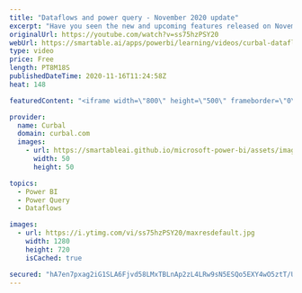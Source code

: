 ```yaml
---
title: "Dataflows and power query - November 2020 update"
excerpt: "Have you seen the new and upcoming features released on November 2020 for Dataflows and Power Query? In today's video, I will go through them so you stay up to date:  00:00 Intro 00:24 New Diagram view 01:36 New schema view 02:16 Add column from example  02:20 Add web from example 03:13 Fuzzy grouping"
originalUrl: https://youtube.com/watch?v=ss75hzPSY20
webUrl: https://smartable.ai/apps/powerbi/learning/videos/curbal-dataflows-and-power-query-november-2020-update/
type: video
price: Free
length: PT8M18S
publishedDateTime: 2020-11-16T11:24:58Z
heat: 148

featuredContent: "<iframe width=\"800\" height=\"500\" frameborder=\"0\" src=\"https://www.youtube.com/embed/ss75hzPSY20\" allow=\"accelerometer; autoplay; encrypted-media; gyroscope; picture-in-picture\" allowfullscreen></iframe>"

provider:
  name: Curbal
  domain: curbal.com
  images:
    - url: https://smartableai.github.io/microsoft-power-bi/assets/images/organizations/curbal.com-50x50.jpg
      width: 50
      height: 50

topics:
  - Power BI
  - Power Query
  - Dataflows

images:
  - url: https://i.ytimg.com/vi/ss75hzPSY20/maxresdefault.jpg
    width: 1280
    height: 720
    isCached: true

secured: "hA7en7pxag2iG1SLA6Fjvd58LMxTBLnAp2zL4LRw9sN5ESQo5EXY4wO5ztT/U6k6zna9WFz4bjs1yhsIiDaaIvHf83sGsBnWmsfyUqohSOQX+HvRv5hb2zcgPniy10M9UHmEkQwiiHVWOcH/fJ+4WdLVFlEIh8iRxzzxtq6IOK2waYcy42gGhOUDnV+GbK3nKpQotFO3OLUq2JVFu5XG8r17YAO49nu2cqenD259K34nxCF9av3L/3UfytznLeftlWjPgmVGJV68V3MF4yr3Uv3vQb8qu91VVq6C8+HQpl38lgqmcy8dhlLuyvooa3k1WcmRFRtqQIrqLGlbwFo8HDVFDnBS+PplMCrswC1ooBBlF1B0WgZv32v2r6Le+E7xA31v/WWTfK8X1OEVdCp/qMbysyeu/W/w8qDqRJo4gAU=;GU+dSEZXgPzUxTAgg9x9Ew=="
---
```


